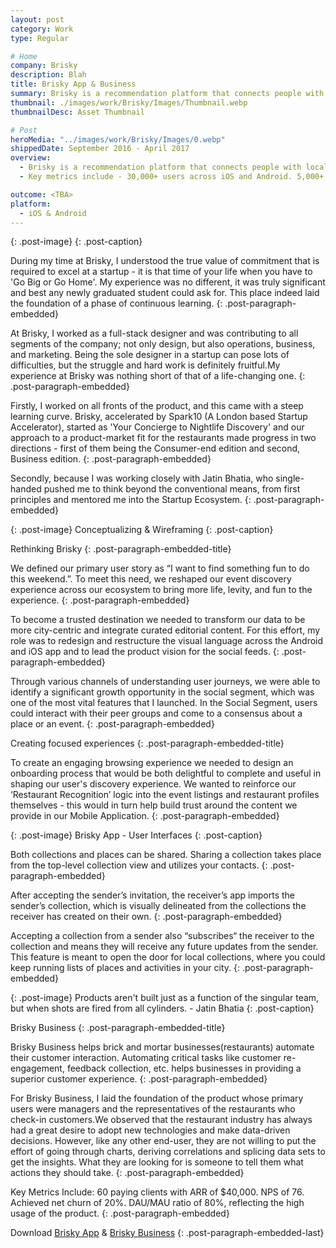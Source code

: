 ```yaml
---
layout: post
category: Work
type: Regular

# Home
company: Brisky
description: Blah
title: Brisky App & Business
summary: Brisky is a recommendation platform that connects people with local experts for personalized recommendations.
thumbnail: ./images/work/Brisky/Images/Thumbnail.webp
thumbnailDesc: Asset Thumbnail

# Post
heroMedia: "../images/work/Brisky/Images/0.webp"
shippedDate: September 2016 - April 2017
overview:
  - Brisky is a recommendation platform that connects people with local experts for personalized recommendations. It also provides real-time information about what is happening at pubs around you.
  - Key metrics include - 30,000+ users across iOS and Android. 5,000+ MAUs- 8,000+ recommendations. 28-Day retention of 30%.

outcome: <TBA>
platform:
  - iOS & Android
---
```


<img data-src="../images/work/Brisky/Images/1.webp" class="lazyload">{: .post-image}
{: .post-caption}

During my time at Brisky, I understood the true value of commitment that is required to excel at a startup - it is that time of your life when you have to 'Go Big or Go Home'. My experience was no different, it was truly significant and best any newly graduated student could ask for. This place indeed laid the foundation of a phase of continuous learning.
{: .post-paragraph-embedded}

At Brisky, I worked as a full-stack designer and was contributing to all segments of the company; not only design, but also operations, business, and marketing. Being the sole designer in a startup can pose lots of difficulties, but the struggle and hard work is definitely fruitful.My experience at Brisky was nothing short of that of a life-changing one.
{: .post-paragraph-embedded}

Firstly, I worked on all fronts of the product, and this came with a steep learning curve. Brisky, accelerated by Spark10 (A London based Startup Accelerator), started as 'Your Concierge to Nightlife Discovery' and our approach to a product-market fit for the restaurants made progress in two directions - first of them being the Consumer-end edition and second, Business edition.
{: .post-paragraph-embedded}

Secondly, because I was working closely with Jatin Bhatia, who single-handed pushed me to think beyond the conventional means, from first principles and mentored me into the Startup Ecosystem.
{: .post-paragraph-embedded}

<img data-src="../images/work/Brisky/Images/2.webp" class="lazyload">{: .post-image}
Conceptualizing & Wireframing
{: .post-caption}

Rethinking Brisky
{: .post-paragraph-embedded-title}

We defined our primary user story as “I want to find something fun to do this weekend.”. To meet this need, we reshaped our event discovery experience across our ecosystem to bring more life, levity, and fun to the experience.
{: .post-paragraph-embedded}

To become a trusted destination we needed to transform our data to be more city-centric and integrate curated editorial content. For this effort, my role was to redesign and restructure the visual language across the Android and iOS app and to lead the product vision for the social feeds.
{: .post-paragraph-embedded}

Through various channels of understanding user journeys, we were able to identify a significant growth opportunity in the social segment, which was one of the most vital features that I launched. In the Social Segment, users could interact with their peer groups and come to a consensus about a place or an event.
{: .post-paragraph-embedded}

Creating focused experiences
{: .post-paragraph-embedded-title}

To create an engaging browsing experience we needed to design an onboarding process that would be both delightful to complete and useful in shaping our user's discovery experience. We wanted to reinforce our ‘Restaurant Recognition’ logic into the event listings and restaurant profiles themselves - this would in turn help build trust around the content we provide in our Mobile Application.
{: .post-paragraph-embedded}

<img data-src="../images/work/Brisky/Images/3.webp" class="lazyload">{: .post-image}
Brisky App - User Interfaces
{: .post-caption}

Both collections and places can be shared. Sharing a collection takes place from the top-level collection view and utilizes your contacts.
{: .post-paragraph-embedded}

After accepting the sender’s invitation, the receiver’s app imports the sender’s collection, which is visually delineated from the collections the receiver has created on their own.
{: .post-paragraph-embedded}

Accepting a collection from a sender also “subscribes“ the receiver to the collection and means they will receive any future updates from the sender. This feature is meant to open the door for local collections, where you could keep running lists of places and activities in your city.
{: .post-paragraph-embedded}

<img data-src="../images/work/Brisky/Images/4.webp" class="lazyload">{: .post-image}
Products aren't built just as a function of the singular team, but when shots are fired from all cylinders. - Jatin Bhatia
{: .post-caption}

Brisky Business
{: .post-paragraph-embedded-title}

Brisky Business helps brick and mortar businesses(restaurants) automate their customer interaction. Automating critical tasks like customer re-engagement, feedback collection, etc. helps businesses in providing a superior customer experience.
{: .post-paragraph-embedded}

For Brisky Business, I laid the foundation of the product whose primary users were managers and the representatives of the restaurants who check-in customers.We observed that the restaurant industry has always had a great desire to adopt new technologies and make data-driven decisions. However, like any other end-user, they are not willing to put the effort of going through charts, deriving correlations and splicing data sets to get the insights. What they are looking for is someone to tell them what actions they should take.
{: .post-paragraph-embedded}

Key Metrics Include: 60 paying clients with ARR of \$40,000. NPS of 76. Achieved net churn of 20%. DAU/MAU ratio of 80%, reflecting the high usage of the product.
{: .post-paragraph-embedded}

Download <a href="https://apkpure.com/brisky-party-nightlife-expert/in.co.brisky" class="work-title-cta"> Brisky App</a> & <a href="https://play.google.com/store/apps/details?id=in.co.brisky.business&hl=en" class="work-title-cta"> Brisky Business</a>
{: .post-paragraph-embedded-last}